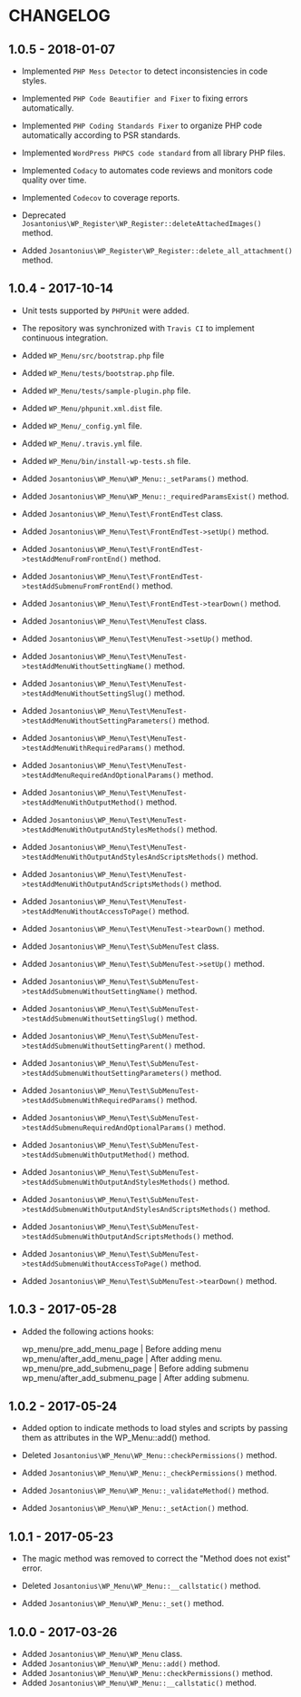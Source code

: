 # CHANGELOG

## 1.0.5 - 2018-01-07

* Implemented `PHP Mess Detector` to detect inconsistencies in code styles.

* Implemented `PHP Code Beautifier and Fixer` to fixing errors automatically.

* Implemented `PHP Coding Standards Fixer` to organize PHP code automatically according to PSR standards.

* Implemented `WordPress PHPCS code standard` from all library PHP files.

* Implemented `Codacy` to automates code reviews and monitors code quality over time.

* Implemented `Codecov` to coverage reports.

* Deprecated `Josantonius\WP_Register\WP_Register::deleteAttachedImages()` method.

* Added `Josantonius\WP_Register\WP_Register::delete_all_attachment()` method.

## 1.0.4 - 2017-10-14

* Unit tests supported by `PHPUnit` were added.

* The repository was synchronized with `Travis CI` to implement continuous integration.

* Added `WP_Menu/src/bootstrap.php` file

* Added `WP_Menu/tests/bootstrap.php` file.
* Added `WP_Menu/tests/sample-plugin.php` file.

* Added `WP_Menu/phpunit.xml.dist` file.
* Added `WP_Menu/_config.yml` file.
* Added `WP_Menu/.travis.yml` file.

* Added `WP_Menu/bin/install-wp-tests.sh` file.

* Added `Josantonius\WP_Menu\WP_Menu::_setParams()` method.
* Added `Josantonius\WP_Menu\WP_Menu::_requiredParamsExist()` method.

* Added `Josantonius\WP_Menu\Test\FrontEndTest` class.
* Added `Josantonius\WP_Menu\Test\FrontEndTest->setUp()` method.
* Added `Josantonius\WP_Menu\Test\FrontEndTest->testAddMenuFromFrontEnd()` method.
* Added `Josantonius\WP_Menu\Test\FrontEndTest->testAddSubmenuFromFrontEnd()` method.
* Added `Josantonius\WP_Menu\Test\FrontEndTest->tearDown()` method.

* Added `Josantonius\WP_Menu\Test\MenuTest` class.
* Added `Josantonius\WP_Menu\Test\MenuTest->setUp()` method.
* Added `Josantonius\WP_Menu\Test\MenuTest->testAddMenuWithoutSettingName()` method.
* Added `Josantonius\WP_Menu\Test\MenuTest->testAddMenuWithoutSettingSlug()` method.
* Added `Josantonius\WP_Menu\Test\MenuTest->testAddMenuWithoutSettingParameters()` method.
* Added `Josantonius\WP_Menu\Test\MenuTest->testAddMenuWithRequiredParams()` method.
* Added `Josantonius\WP_Menu\Test\MenuTest->testAddMenuRequiredAndOptionalParams()` method.
* Added `Josantonius\WP_Menu\Test\MenuTest->testAddMenuWithOutputMethod()` method.
* Added `Josantonius\WP_Menu\Test\MenuTest->testAddMenuWithOutputAndStylesMethods()` method.
* Added `Josantonius\WP_Menu\Test\MenuTest->testAddMenuWithOutputAndStylesAndScriptsMethods()` method.
* Added `Josantonius\WP_Menu\Test\MenuTest->testAddMenuWithOutputAndScriptsMethods()` method.
* Added `Josantonius\WP_Menu\Test\MenuTest->testAddMenuWithoutAccessToPage()` method.
* Added `Josantonius\WP_Menu\Test\MenuTest->tearDown()` method.

* Added `Josantonius\WP_Menu\Test\SubMenuTest` class.
* Added `Josantonius\WP_Menu\Test\SubMenuTest->setUp()` method.
* Added `Josantonius\WP_Menu\Test\SubMenuTest->testAddSubmenuWithoutSettingName()` method.
* Added `Josantonius\WP_Menu\Test\SubMenuTest->testAddSubmenuWithoutSettingSlug()` method.
* Added `Josantonius\WP_Menu\Test\SubMenuTest->testAddSubmenuWithoutSettingParent()` method.
* Added `Josantonius\WP_Menu\Test\SubMenuTest->testAddSubmenuWithoutSettingParameters()` method.
* Added `Josantonius\WP_Menu\Test\SubMenuTest->testAddSubmenuWithRequiredParams()` method.
* Added `Josantonius\WP_Menu\Test\SubMenuTest->testAddSubmenuRequiredAndOptionalParams()` method.
* Added `Josantonius\WP_Menu\Test\SubMenuTest->testAddSubmenuWithOutputMethod()` method.
* Added `Josantonius\WP_Menu\Test\SubMenuTest->testAddSubmenuWithOutputAndStylesMethods()` method.
* Added `Josantonius\WP_Menu\Test\SubMenuTest->testAddSubmenuWithOutputAndStylesAndScriptsMethods()` method.
* Added `Josantonius\WP_Menu\Test\SubMenuTest->testAddSubmenuWithOutputAndScriptsMethods()` method.
* Added `Josantonius\WP_Menu\Test\SubMenuTest->testAddSubmenuWithoutAccessToPage()` method.
* Added `Josantonius\WP_Menu\Test\SubMenuTest->tearDown()` method.

## 1.0.3 - 2017-05-28

* Added the following actions hooks:

	wp_menu/pre_add_menu_page      | Before adding menu
	wp_menu/after_add_menu_page    | After adding menu.
	wp_menu/pre_add_submenu_page   | Before adding submenu
	wp_menu/after_add_submenu_page | After adding submenu.

## 1.0.2 - 2017-05-24

* Added option to indicate methods to load styles and scripts by passing them as attributes in the WP_Menu::add() method.

* Deleted `Josantonius\WP_Menu\WP_Menu::checkPermissions()` method.

* Added `Josantonius\WP_Menu\WP_Menu::_checkPermissions()` method.
* Added `Josantonius\WP_Menu\WP_Menu::_validateMethod()` method.
* Added `Josantonius\WP_Menu\WP_Menu::_setAction()` method.

## 1.0.1 - 2017-05-23

* The magic method was removed to correct the "Method does not exist" error.

* Deleted `Josantonius\WP_Menu\WP_Menu::__callstatic()` method.

* Added `Josantonius\WP_Menu\WP_Menu::_set()` method.

## 1.0.0 - 2017-03-26

* Added `Josantonius\WP_Menu\WP_Menu` class.
* Added `Josantonius\WP_Menu\WP_Menu::add()` method.
* Added `Josantonius\WP_Menu\WP_Menu::checkPermissions()` method.
* Added `Josantonius\WP_Menu\WP_Menu::__callstatic()` method.